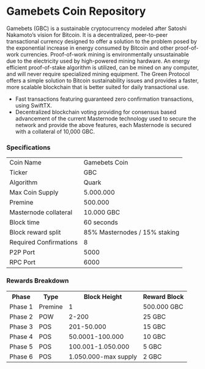 Gamebets Coin Repository
=================================================

Gamebets (GBC) is a sustainable cryptocurrency modeled after Satoshi Nakamoto’s vision for Bitcoin. It is a decentralized, peer-to-peer transactional currency designed to offer a solution to the problem posed by the exponential increase in energy consumed by Bitcoin and other proof-of-work currencies. Proof-of-work mining is environmentally unsustainable due to the electricity used by high-powered mining hardware.
An energy efficient proof-of-stake algorithm is utilized, can be mined on any computer, and will never require specialized mining equipment. The Green Protocol offers a simple solution to Bitcoin sustainability issues and provides a faster, more scalable blockchain that is better suited for daily transactional use.

- Fast transactions featuring guaranteed zero confirmation transactions, using SwiftTX.
- Decentralized blockchain voting providing for consensus based advancement of the current Masternode
  technology used to secure the network and provide the above features, each Masternode is secured
  with a collateral of 10,000 GBC.

### Specifications
<table>
<tr><td>Coin Name</td><td>Gamebets Coin</td></tr>
<tr><td>Ticker</td><td>GBC</td></tr>
<tr><td>Algorithm</td><td>Quark</td></tr>
<tr><td>Max Coin Supply</td><td>5.000.000</td></tr>
<tr><td>Premine</td><td>500.000</td></tr>
<tr><td>Masternode collateral</td><td>10.000 GBC</td></tr>
<tr><td>Block time</td><td>60 seconds</td></tr>
<tr><td>Block reward split</td><td>85% Masternodes / 15% staking</td></tr>
<tr><td>Required Confirmations</td><td>8</td></tr>
<tr><td>P2P Port</td><td>5000</td></tr>
<tr><td>RPC Port</td><td>6000</td></tr>
</table>

### Rewards Breakdown
<table>
<th>Phase</th><th>Type</th><th>Block Height</th><th>Reward Block</th>
<tr><td>Phase 1</td><td>Premine</td><td>1</td><td>500.000 GBC</td></tr>
<tr><td>Phase 2</td><td>POW</td><td>2-200</td><td>25 GBC</td></tr>
<tr><td>Phase 3</td><td>POS</td><td>201-50.000</td><td>15 GBC</td></tr>
<tr><td>Phase 4</td><td>POS</td><td>50.0001-100.000</td><td>10 GBC</td></tr>
<tr><td>Phase 5</td><td>POS</td><td>100.001-1.050.000</td><td>5 GBC</td></tr>
<tr><td>Phase 6</td><td>POS</td><td>1.050.000-max supply</td><td>2 GBC</td></tr>
</table>
